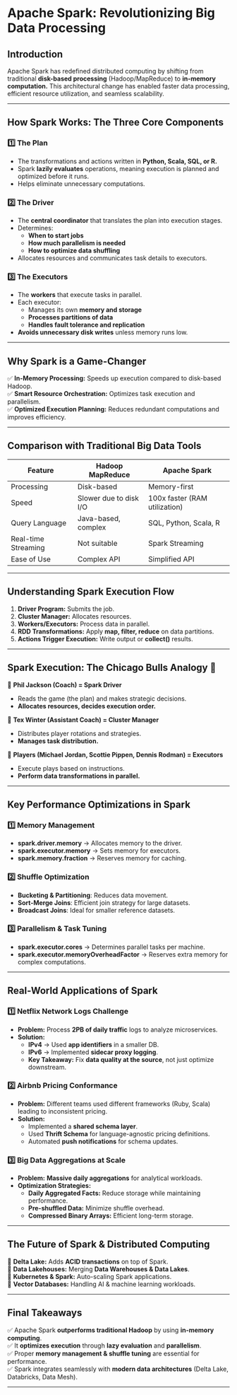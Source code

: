 # **Apache Spark: Revolutionizing Big Data Processing**

## **Introduction**
Apache Spark has redefined distributed computing by shifting from traditional **disk-based processing** (Hadoop/MapReduce) to **in-memory computation.** This architectural change has enabled faster data processing, efficient resource utilization, and seamless scalability.

---

## **How Spark Works: The Three Core Components**

### **1️⃣ The Plan**
- The transformations and actions written in **Python, Scala, SQL, or R.**
- Spark **lazily evaluates** operations, meaning execution is planned and optimized before it runs.
- Helps eliminate unnecessary computations.

### **2️⃣ The Driver**
- The **central coordinator** that translates the plan into execution stages.
- Determines:
  - **When to start jobs**
  - **How much parallelism is needed**
  - **How to optimize data shuffling**
- Allocates resources and communicates task details to executors.

### **3️⃣ The Executors**
- The **workers** that execute tasks in parallel.
- Each executor:
  - Manages its own **memory and storage**
  - **Processes partitions of data**
  - **Handles fault tolerance and replication**
- **Avoids unnecessary disk writes** unless memory runs low.

---

## **Why Spark is a Game-Changer**
✅ **In-Memory Processing:** Speeds up execution compared to disk-based Hadoop.  
✅ **Smart Resource Orchestration:** Optimizes task execution and parallelism.  
✅ **Optimized Execution Planning:** Reduces redundant computations and improves efficiency.  

---

## **Comparison with Traditional Big Data Tools**
| Feature        | Hadoop MapReduce | Apache Spark |
|---------------|-----------------|-------------|
| Processing | Disk-based | Memory-first |
| Speed | Slower due to disk I/O | 100x faster (RAM utilization) |
| Query Language | Java-based, complex | SQL, Python, Scala, R |
| Real-time Streaming | Not suitable | Spark Streaming |
| Ease of Use | Complex API | Simplified API |

---

## **Understanding Spark Execution Flow**
1. **Driver Program:** Submits the job.
2. **Cluster Manager:** Allocates resources.
3. **Workers/Executors:** Process data in parallel.
4. **RDD Transformations:** Apply **map, filter, reduce** on data partitions.
5. **Actions Trigger Execution:** Write output or **collect()** results.

---

## **Spark Execution: The Chicago Bulls Analogy 🏀**
🔹 **Phil Jackson (Coach) = Spark Driver**  
- Reads the game (the plan) and makes strategic decisions.  
- **Allocates resources, decides execution order.**  

🔹 **Tex Winter (Assistant Coach) = Cluster Manager**  
- Distributes player rotations and strategies.  
- **Manages task distribution.**  

🔹 **Players (Michael Jordan, Scottie Pippen, Dennis Rodman) = Executors**  
- Execute plays based on instructions.  
- **Perform data transformations in parallel.**

---

## **Key Performance Optimizations in Spark**
### **1️⃣ Memory Management**
- **spark.driver.memory** → Allocates memory to the driver.
- **spark.executor.memory** → Sets memory for executors.
- **spark.memory.fraction** → Reserves memory for caching.

### **2️⃣ Shuffle Optimization**
- **Bucketing & Partitioning**: Reduces data movement.
- **Sort-Merge Joins**: Efficient join strategy for large datasets.
- **Broadcast Joins**: Ideal for smaller reference datasets.

### **3️⃣ Parallelism & Task Tuning**
- **spark.executor.cores** → Determines parallel tasks per machine.
- **spark.executor.memoryOverheadFactor** → Reserves extra memory for complex computations.

---

## **Real-World Applications of Spark**

### **1️⃣ Netflix Network Logs Challenge**
- **Problem:** Process **2PB of daily traffic** logs to analyze microservices.
- **Solution:**
  - **IPv4** → Used **app identifiers** in a smaller DB.
  - **IPv6** → Implemented **sidecar proxy logging**.
  - **Key Takeaway:** Fix **data quality at the source**, not just optimize downstream.

### **2️⃣ Airbnb Pricing Conformance**
- **Problem:** Different teams used different frameworks (Ruby, Scala) leading to inconsistent pricing.
- **Solution:**
  - Implemented a **shared schema layer**.
  - Used **Thrift Schema** for language-agnostic pricing definitions.
  - Automated **push notifications** for schema updates.

### **3️⃣ Big Data Aggregations at Scale**
- **Problem:** **Massive daily aggregations** for analytical workloads.
- **Optimization Strategies:**
  - **Daily Aggregated Facts:** Reduce storage while maintaining performance.
  - **Pre-shuffled Data:** Minimize shuffle overhead.
  - **Compressed Binary Arrays:** Efficient long-term storage.

---

## **The Future of Spark & Distributed Computing**
🚀 **Delta Lake:** Adds **ACID transactions** on top of Spark.  
🚀 **Data Lakehouses:** Merging **Data Warehouses & Data Lakes**.  
🚀 **Kubernetes & Spark:** Auto-scaling Spark applications.  
🚀 **Vector Databases:** Handling AI & machine learning workloads.  

---

## **Final Takeaways**
✅ Apache Spark **outperforms traditional Hadoop** by using **in-memory computing**.  
✅ It **optimizes execution** through **lazy evaluation** and **parallelism**.  
✅ Proper **memory management & shuffle tuning** are essential for performance.  
✅ Spark integrates seamlessly with **modern data architectures** (Delta Lake, Databricks, Data Mesh).  

---

